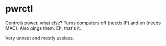 pwrctl
======

Controls power, what else? Turns computers off (needs IP) and on (needs MAC).
Also pings them. Eh, that's it.

Very unneat and mostly useless.
